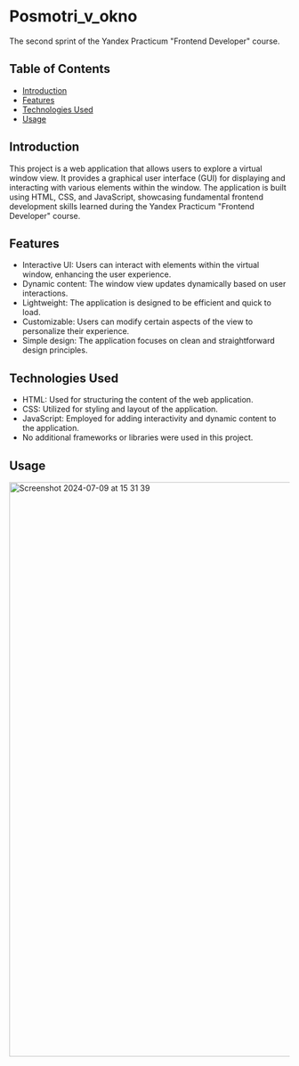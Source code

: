 # Posmotri_v_okno

The second sprint of the Yandex Practicum "Frontend Developer" course.

## Table of Contents

- [Introduction](#introduction)
- [Features](#features)
- [Technologies Used](#technologies-used)
- [Usage](#usage)


## Introduction

This project is a web application that allows users to explore a virtual window view. It provides a graphical user interface (GUI) for displaying and interacting with various elements within the window. The application is built using HTML, CSS, and JavaScript, showcasing fundamental frontend development skills learned during the Yandex Practicum "Frontend Developer" course.

## Features

- Interactive UI: Users can interact with elements within the virtual window, enhancing the user experience.
- Dynamic content: The window view updates dynamically based on user interactions.
- Lightweight: The application is designed to be efficient and quick to load.
- Customizable: Users can modify certain aspects of the view to personalize their experience.
- Simple design: The application focuses on clean and straightforward design principles.

## Technologies Used

- HTML: Used for structuring the content of the web application.
- CSS: Utilized for styling and layout of the application.
- JavaScript: Employed for adding interactivity and dynamic content to the application.
- No additional frameworks or libraries were used in this project.

## Usage
<img width="1032" alt="Screenshot 2024-07-09 at 15 31 39" src="https://github.com/Olliekse/posmotri_v_okno/assets/123179922/8b562a98-1485-4b3d-aa16-8a4194eca1e7">

